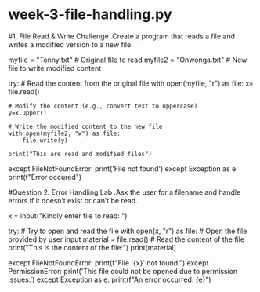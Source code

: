 
# week-3-file-handling.py

#1. File Read & Write Challenge .Create a program that reads a file and writes a modified version to a new file.

myfile = "Tonny.txt"  # Original file to read
myfile2 = "Onwonga.txt"  # New file to write modified content

try:
    # Read the content from the original file
    with open(myfile, "r") as file:
        x= file.read()

    # Modify the content (e.g., convert text to uppercase)
    y=x.upper() 

    # Write the modified content to the new file
    with open(myfile2, "w") as file:
        file.write(y)

    print("This are read and modified files")

except FileNotFoundError:
    print('File not found')
except Exception as e:
    print(f"Error occured")




#Question 2. Error Handling Lab .Ask the user for a filename and handle errors if it doesn’t exist or can’t be read.


x = input("Kindly enter file to read: ")

try:
    # Try to open and read the file
    with open(x, "r") as file:  # Open the file provided by user input
        material = file.read()  # Read the content of the file
        print("This is the content of the file:")
        print(material)

except FileNotFoundError:
    print(f"File '{x}' not found.")
except PermissionError:
    print('This file could not be opened due to permission issues.')
except Exception as e:
    print(f"An error occurred: {e}")




    
